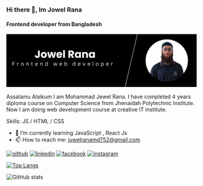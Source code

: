 ### Hi there 👋, Im Jowel Rana
#### Frontend developer from Bangladesh
![Frontend developer from Bangladesh](https://github.com/jowelt20/jowelt20/blob/main/Jowel%20Rabklmkma.png?raw=true)

Assalamu Alaikum I am Mohammad Jewel Rana.  I have completed 4 years diploma course on Computer Science from Jhenaidah Polytechnic Institute.  Now I am doing web development course at creative IT institute.

Skills:  JS / HTML / CSS

- 🌱 I’m currently learning JavaScript , React Js 
- 📫 How to reach me: juwelranamd752@gmail.com 


[<img src='https://cdn.jsdelivr.net/npm/simple-icons@3.0.1/icons/github.svg' alt='github' height='40'>](https://github.com/jowelt20)  [<img src='https://cdn.jsdelivr.net/npm/simple-icons@3.0.1/icons/linkedin.svg' alt='linkedin' height='40'>](https://www.linkedin.com/in/www.linkedin.com/in/jowelt20/)  [<img src='https://cdn.jsdelivr.net/npm/simple-icons@3.0.1/icons/facebook.svg' alt='facebook' height='40'>](https://www.facebook.com/https://www.facebook.com/jowel.t2020/)  [<img src='https://cdn.jsdelivr.net/npm/simple-icons@3.0.1/icons/instagram.svg' alt='instagram' height='40'>](https://www.instagram.com/https://www.instagram.com/jowel.t2020//)  

[![Top Langs](https://github-readme-stats.vercel.app/api/top-langs/?username=jowelt20)](https://github.com/anuraghazra/github-readme-stats)

![GitHub stats](https://github-readme-stats.vercel.app/api?username=jowelt20&show_icons=true)  


